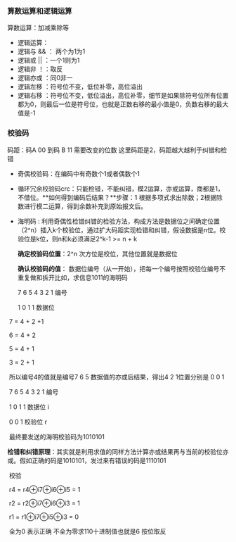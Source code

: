 ### 算数运算和逻辑运算

算数运算：加减乘除等

- 逻辑运算：
- 逻辑与 && ： 两个为1为1
- 逻辑或 || ：一个1则为1
- 逻辑非 ！：取反
- 逻辑亦或 ：同0非一
- 逻辑左移 ：符号位不变，低位补零，高位溢出
- 逻辑右移 ：符号位不变，低位溢出，高位补零，细节是如果除符号位所有位置都为0，则最后一位是符号位，也就是正数右移的最小值是0，负数右移的最大值是-1

 

### 校验码

码距：码A 00 到码 B 11 需要改变的位数 这里码距是2，码距越大越利于纠错和检错



- 奇偶校验码：在编码中有奇数个1或者偶数个1

- 循环冗余校验码crc：只能检错，不能纠错，模2运算，亦或运算，商都是1，不借位。**如何得到编码后结果？**步骤：1 根据多项式求出除数；2根据除数进行模二运算，得到余数补充到原始报文后。

- 海明码 : 利用奇偶性检错纠错的检验方法，构成方法是数据位之间确定位置（2^n）插入k个校验位，通过扩大码距实现检错和纠错，假设数据是n位。校验位是k位，则n和k必须满足2^k-1 >= n + k

  **确定校验码位置**：2^n 次方位是校位，其他位置就是数据位

  **确认校验码的值**： 数据位编号（从一开始），把每一个编号按照校验位编号不重复做和拆开比如，求信息1011的海明码

  7 6 5 4 3 2 1 编号

  1 0 1    1        数据位

​       7 = 4 + 2 +1

​       6 = 4 + 2

​       5 = 4 + 1

​	   3 = 2 + 1

​	   所以编号4的值就是编号7 6 5 数据值的亦或后结果，得出4 2 1位置分别是 0 0 1

​       7 6 5 4 3 2 1 编号

​	   1 0 1    1        数据位 i

​                  0   0 1 校验位 r

​		最终要发送的海明校验码为1010101

​        **检错和纠错原理**：其实就是利用求值的同样方法计算亦或结果再与当前的校验位亦或。假如正确的码是1010101，发过来有错误的码是1110101

​		校验

​		r4 = r4⊕i7⊕i6⊕i5 = 1

​		r2 = r2⊕i7⊕i6⊕i3 = 1

​		r1 = r1⊕i7⊕i5⊕i3 = 0

​		全为0 表示正确 不全为零求110十进制值也就是6 按位取反

